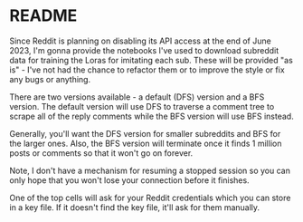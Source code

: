 # README
Since Reddit is planning on disabling its API access at the end of June 2023, I'm gonna provide the notebooks I've used to download subreddit data for training the Loras for imitating each sub.  These will be provided "as is" - I've not had the chance to refactor them or to improve the style or fix any bugs or anything.

There are two versions available - a default (DFS) version and a BFS version.  The default version will use DFS to traverse a comment tree to scrape all of the reply comments while the BFS version will use BFS instead.

Generally, you'll want the DFS version for smaller subreddits and BFS for the larger ones.  Also, the BFS version will terminate once it finds 1 million posts or comments so that it won't go on forever.

Note, I don't have a mechanism for resuming a stopped session so you can only hope that you won't lose your connection before it finishes.

One of the top cells will ask for your Reddit credentials which you can store in a key file.  If it doesn't find the key file, it'll ask for them manually.
